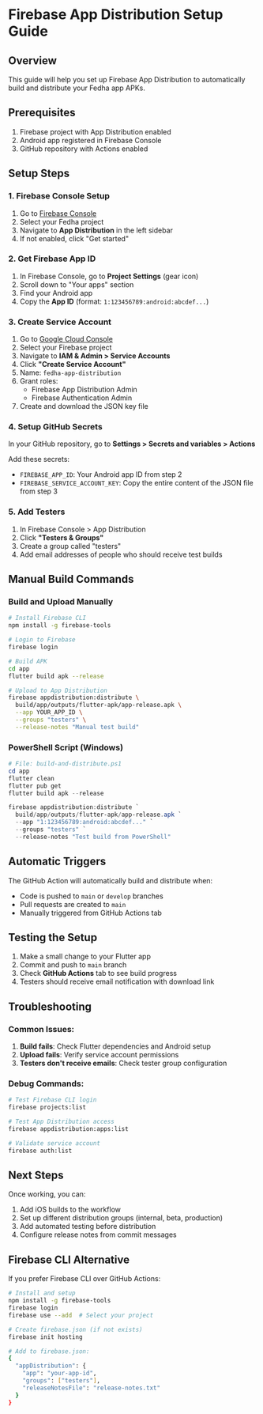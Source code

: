 # Firebase App Distribution Setup Guide

## Overview
This guide will help you set up Firebase App Distribution to automatically build and distribute your Fedha app APKs.

## Prerequisites
1. Firebase project with App Distribution enabled
2. Android app registered in Firebase Console
3. GitHub repository with Actions enabled

## Setup Steps

### 1. Firebase Console Setup
1. Go to [Firebase Console](https://console.firebase.google.com/)
2. Select your Fedha project
3. Navigate to **App Distribution** in the left sidebar
4. If not enabled, click "Get started"

### 2. Get Firebase App ID
1. In Firebase Console, go to **Project Settings** (gear icon)
2. Scroll down to "Your apps" section
3. Find your Android app
4. Copy the **App ID** (format: `1:123456789:android:abcdef...`)

### 3. Create Service Account
1. Go to [Google Cloud Console](https://console.cloud.google.com/)
2. Select your Firebase project
3. Navigate to **IAM & Admin > Service Accounts**
4. Click **"Create Service Account"**
5. Name: `fedha-app-distribution`
6. Grant roles:
   - Firebase App Distribution Admin
   - Firebase Authentication Admin
7. Create and download the JSON key file

### 4. Setup GitHub Secrets
In your GitHub repository, go to **Settings > Secrets and variables > Actions**

Add these secrets:
- `FIREBASE_APP_ID`: Your Android app ID from step 2
- `FIREBASE_SERVICE_ACCOUNT_KEY`: Copy the entire content of the JSON file from step 3

### 5. Add Testers
1. In Firebase Console > App Distribution
2. Click **"Testers & Groups"**
3. Create a group called "testers"
4. Add email addresses of people who should receive test builds

## Manual Build Commands

### Build and Upload Manually
```bash
# Install Firebase CLI
npm install -g firebase-tools

# Login to Firebase
firebase login

# Build APK
cd app
flutter build apk --release

# Upload to App Distribution
firebase appdistribution:distribute \
  build/app/outputs/flutter-apk/app-release.apk \
  --app YOUR_APP_ID \
  --groups "testers" \
  --release-notes "Manual test build"
```

### PowerShell Script (Windows)
```powershell
# File: build-and-distribute.ps1
cd app
flutter clean
flutter pub get
flutter build apk --release

firebase appdistribution:distribute `
  build/app/outputs/flutter-apk/app-release.apk `
  --app "1:123456789:android:abcdef..." `
  --groups "testers" `
  --release-notes "Test build from PowerShell"
```

## Automatic Triggers

The GitHub Action will automatically build and distribute when:
- Code is pushed to `main` or `develop` branches
- Pull requests are created to `main`
- Manually triggered from GitHub Actions tab

## Testing the Setup

1. Make a small change to your Flutter app
2. Commit and push to `main` branch
3. Check **GitHub Actions** tab to see build progress
4. Testers should receive email notification with download link

## Troubleshooting

### Common Issues:
1. **Build fails**: Check Flutter dependencies and Android setup
2. **Upload fails**: Verify service account permissions
3. **Testers don't receive emails**: Check tester group configuration

### Debug Commands:
```bash
# Test Firebase CLI login
firebase projects:list

# Test App Distribution access
firebase appdistribution:apps:list

# Validate service account
firebase auth:list
```

## Next Steps

Once working, you can:
1. Add iOS builds to the workflow
2. Set up different distribution groups (internal, beta, production)
3. Add automated testing before distribution
4. Configure release notes from commit messages

## Firebase CLI Alternative

If you prefer Firebase CLI over GitHub Actions:

```bash
# Install and setup
npm install -g firebase-tools
firebase login
firebase use --add  # Select your project

# Create firebase.json (if not exists)
firebase init hosting

# Add to firebase.json:
{
  "appDistribution": {
    "app": "your-app-id",
    "groups": ["testers"],
    "releaseNotesFile": "release-notes.txt"
  }
}
```
